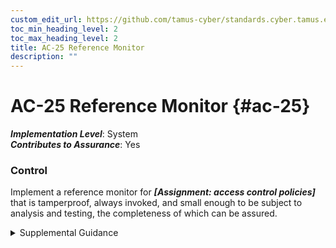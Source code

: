 ```yaml
---
custom_edit_url: https://github.com/tamus-cyber/standards.cyber.tamus.edu/tree/main/static/content/tamus.edu/TAMUS_profile.xml
toc_min_heading_level: 2
toc_max_heading_level: 2
title: AC-25 Reference Monitor
description: ""
---
```


# AC-25 Reference Monitor {#ac-25}

_**Implementation Level**_: System\
_**Contributes to Assurance**_: Yes

### Control

Implement a reference monitor for _**[Assignment: access control policies]**_ that is tamperproof, always invoked, and small enough to be subject to analysis and testing, the completeness of which can be assured.

<details>
  <summary>Supplemental Guidance</summary>

Implement a reference monitor for _**[Assignment: access control policies]**_ that is tamperproof, always invoked, and small enough to be subject to analysis and testing, the completeness of which can be assured.

</details>

